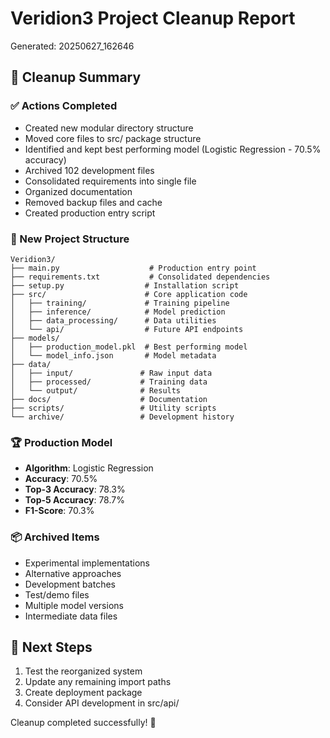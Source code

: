 # Veridion3 Project Cleanup Report
Generated: 20250627_162646

## 🎯 Cleanup Summary

### ✅ Actions Completed
- Created new modular directory structure
- Moved core files to src/ package structure
- Identified and kept best performing model (Logistic Regression - 70.5% accuracy)
- Archived 102 development files
- Consolidated requirements into single file
- Organized documentation
- Removed backup files and cache
- Created production entry script

### 📁 New Project Structure
```
Veridion3/
├── main.py                    # Production entry point
├── requirements.txt           # Consolidated dependencies
├── setup.py                  # Installation script
├── src/                      # Core application code
│   ├── training/             # Training pipeline
│   ├── inference/            # Model prediction
│   ├── data_processing/      # Data utilities
│   └── api/                  # Future API endpoints
├── models/
│   ├── production_model.pkl  # Best performing model
│   └── model_info.json       # Model metadata
├── data/
│   ├── input/               # Raw input data
│   ├── processed/           # Training data
│   └── output/              # Results
├── docs/                    # Documentation
├── scripts/                 # Utility scripts
└── archive/                 # Development history
```

### 🏆 Production Model
- **Algorithm**: Logistic Regression
- **Accuracy**: 70.5%
- **Top-3 Accuracy**: 78.3%
- **Top-5 Accuracy**: 78.7%
- **F1-Score**: 70.3%

### 📦 Archived Items
- Experimental implementations
- Alternative approaches
- Development batches
- Test/demo files
- Multiple model versions
- Intermediate data files

## 🚀 Next Steps
1. Test the reorganized system
2. Update any remaining import paths
3. Create deployment package
4. Consider API development in src/api/

Cleanup completed successfully! 🎉
